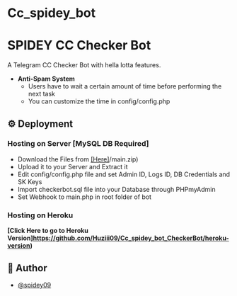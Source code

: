 # Cc_spidey_bot

# SPIDEY CC Checker Bot

A Telegram CC Checker Bot with hella lotta features.
- **Anti-Spam System**
    - Users have to wait a certain amount of time before performing the next task
    - You can customize the time in config/config.php



  
## ⚙️ Deployment

### Hosting on Server [MySQL DB Required]

 - Download the Files from [[Here]](https://github.com/Huziii09/Cc_spidey_bot_CheckerBo)/main.zip)
 - Upload it to your Server and Extract it
 - Edit config/config.php file and set Admin ID, Logs ID, DB Credentials and SK Keys
 - Import checkerbot.sql file into your Database through PHPmyAdmin
 - Set Webhook to main.php in root folder of bot 

### Hosting on Heroku
**[Click Here to go to Heroku Version]https://github.com/Huziii09/Cc_spidey_bot_CheckerBot/heroku-version)**


## 🎯 Author

- [@spidey09](https://www.github.com/Huziii09)


